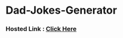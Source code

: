 # Dad-Jokes-Generator

### Hosted Link : <a href="https://lok-ii.github.io/Dad-Jokes-Generator/"> Click Here </a>
